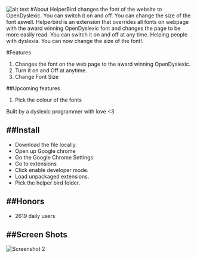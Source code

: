 ![alt text](https://github.com/Projectbird/Helperbird-Dyslexia/blob/master/assets/img/screens/banner.png "Robin")
#About
HelperBird changes the font of the website to OpenDyslexic. You can switch it on and off. You can change the size of the font aswell.
Helperbird is an extension that overrides all fonts on webpage with the award winning OpenDyslexic font and  changes the page to be more easily read. You can switch it on and off at any time. Helping people with dyslexia. You can now change the size of the font!.

#Features 
1. Changes the font on the web page to the award winning OpenDyslexic.
3. Turn it on and Off at anytime.
4. Change Font Size

##Upcoming features
1. Pick the colour of the fonts


Built by a dyslexic programmer with love <3

##Install
--------------

- Download the file locally.
- Open up Google chrome
- Go the Google Chrome Settings
- Go to extensions
- Click enable developer mode.
- Load unpackaged extensions.
- Pick the helper bird folder.


##Honors
--------------

- 2619 daily users


##Screen Shots
-------------


![Screenshot 2](https://lh3.googleusercontent.com/esme1y-XvMYik4xrofET0nJOruIMqO607y0tKgatFqEKWV9vPqtGOcPkNHgju66-LFebVQFCsA=s640-h400-e365-rw "Screenshot 2")
